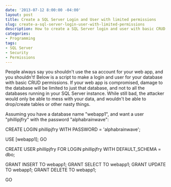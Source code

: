 ```yaml
---
date: '2013-07-12 8:00:00 -04:00'
layout: post
title: Create a SQL Server Login and User with limited permissions 
slug: create-a-sql-server-login-user-with-limited-permissions
description: How to create a SQL Server login and user with basic CRUD permissions.
categories:
- Programming
tags:
- SQL Server
- Security
- Permissions
---
```


People always say you shouldn't use the sa account for your web app, and you shouldn't!  Below is a script to make a login and user for your database with basic CRUD permissions.  If your web app is compromised, damage to the database will be limited to just that database, and not to all the databases running in your SQL Server instance.  While still bad, the attacker would only be able to mess with your data, and wouldn't be able to drop/create tables or other nasty things.

Assuming you have a database name "webapp1", and want a user "phillipjfry" with the password "alphabrainwave":

CREATE LOGIN phillipjfry 
	WITH PASSWORD = 'alphabrainwave';

USE [webapp1];
GO

CREATE USER phillipjfry FOR LOGIN phillipjfry
	WITH DEFAULT_SCHEMA = dbo;

GRANT INSERT TO webapp1;
GRANT SELECT TO webapp1;
GRANT UPDATE TO webapp1;
GRANT DELETE TO webapp1;

GO